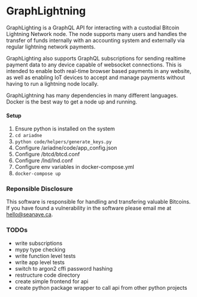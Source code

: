# GraphLightning

GraphLighting is a GraphQL API for interacting with a custodial Bitcoin Lightning Network node. The node supports many users and handles the transfer of funds internally with an accounting system and externally via regular lightning network payments.

GraphLighting also supports GraphQL subscriptions for sending realtime payment data to any device capable of websocket connections. This is intended to enable both real-time browser based payments in any website, as well as enabling IoT devices to accept and manage payments without having to run a lightning node locally.

GraphLightning has many dependencies in many different languages. Docker is the best way to get a node up and running.

#### Setup

1. Ensure python is installed on the system
2. `cd ariadne`
3. `python code/helpers/generate_keys.py`
4. Configure /ariadne/code/app_config.json
5. Configure /btcd/btcd.conf
6. Configure /lnd/lnd.conf
7. Configure env variables in docker-compose.yml
8. `docker-compose up`


### Reponsible Disclosure

This software is responsible for handling and transfering valuable Bitcoins. If you have found a vulnerability in the software please email me at hello@seanaye.ca. 

### TODOs

- write subscriptions
- mypy type checking
- write function level tests
- write app level tests
- switch to argon2 cffi password hashing
- restructure code directory
- create simple frontend for api
- create python package wrapper to call api from other python projects
